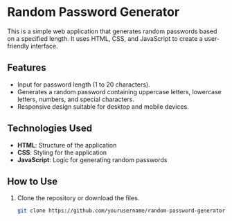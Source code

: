 # Random Password Generator

This is a simple web application that generates random passwords based on a specified length. It uses HTML, CSS, and JavaScript to create a user-friendly interface.

## Features

- Input for password length (1 to 20 characters).
- Generates a random password containing uppercase letters, lowercase letters, numbers, and special characters.
- Responsive design suitable for desktop and mobile devices.

## Technologies Used

- **HTML**: Structure of the application
- **CSS**: Styling for the application
- **JavaScript**: Logic for generating random passwords

## How to Use

1. Clone the repository or download the files.
   ```bash
   git clone https://github.com/yourusername/random-password-generator.git
